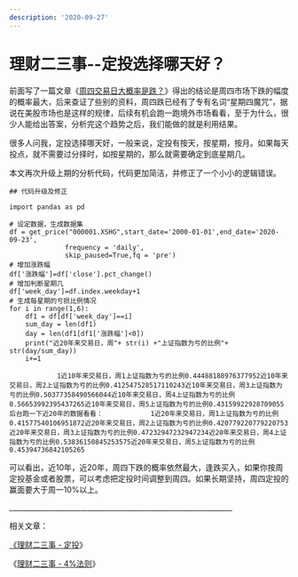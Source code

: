 ```yaml
---
description: '2020-09-27'
---
```


# 理财二三事--定投选择哪天好？

前面写了一篇文章《[周四交易日大概率是跌？](http://mp.weixin.qq.com/s?__biz=MjM5NTQyMzY2MQ==&mid=2447860099&idx=1&sn=af3f40863dd0aa7faabfaa24d084617b&chksm=b2eb7541859cfc577e44452640c21d5e84371b25b5e24208b145e78f4971835b378fe5d0676f&scene=21#wechat_redirect)》得出的结论是周四市场下跌的幅度的概率最大，后来查证了些别的资料，周四跌已经有了专有名词“星期四魔咒”，据说在美股市场也是这样的规律，后续有机会跑一跑境外市场看看，至于为什么，很少人能给出答案，分析完这个趋势之后，我们能做的就是利用结果。

很多人问我，定投选择哪天好，一般来说，定投有按天，按星期，按月。如果每天投点，就不需要过分择时，如按星期的，那么就需要确定到底星期几。

本文再次升级上期的分析代码，代码更加简洁，并修正了一个小小的逻辑错误。

```text
## 代码升级及修正

import pandas as pd

# 设定数据，生成数据集
df = get_price("000001.XSHG",start_date='2000-01-01',end_date='2020-09-23',
              frequency = 'daily',
              skip_paused=True,fq = 'pre')
# 增加涨跌幅
df['涨跌幅']=df['close'].pct_change()
# 增加判断星期几
df['week_day']=df.index.weekday+1
# 生成每星期的亏损比例情况
for i in range(1,6):
    df1 = df[df['week_day']==i]
    sum_day = len(df1)
    day = len(df1[df1['涨跌幅']<0])
    print("近20年来交易日，周"+ str(i) +"上证指数为亏的比例"+ str(day/sum_day))
    i+=1
```

```text
			1近10年来交易日，周1上证指数为亏的比例0.44488188976377952近10年来交易日，周2上证指数为亏的比例0.412547528517110243近10年来交易日，周3上证指数为亏的比例0.50377358490566044近10年来交易日，周4上证指数为亏的比例0.56653992395437265近10年来交易日，周5上证指数为亏的比例0.43159922928709055后台跑一下近20年的数据看看：			1近20年来交易日，周1上证指数为亏的比例0.41577540106951872近20年来交易日，周2上证指数为亏的比例0.420779220779220753近20年来交易日，周3上证指数为亏的比例0.47232947232947234近20年来交易日，周4上证指数为亏的比例0.53836150845253575近20年来交易日，周5上证指数为亏的比例0.45394736842105265
```

可以看出，近10年，近20年，周四下跌的概率依然最大，逢跌买入，如果你按周定投基金或者股票，可以考虑把定投时间调整到周四。如果长期坚持，周四定投的赢面要大于周一10%以上。

\_\_\_\_\_\_\_\_\_\_\_\_\_\_\_\_\_\_\_\_\_\_\_\_\_\_\_\_\_\_\_\_\_\_\_\_\_\_\_\_\_\_\_\_\_\_\_\_\_\_\_\_\_\_\_\_\_\_\_\_\_\_\_

相关文章：

[《理财二三事  - 定投](http://mp.weixin.qq.com/s?__biz=MjM5NTQyMzY2MQ==&mid=2447859972&idx=1&sn=533ca52f71c5cb86a18a0c6f1e0f4bb1&chksm=b2eb75c6859cfcd0046bb237d3e2046bde0380525582d4f27a1a4d859bfbe220f3070c648187&scene=21#wechat_redirect)》

《[理财二三事  - 4%法则](http://mp.weixin.qq.com/s?__biz=MjM5NTQyMzY2MQ==&mid=2447859964&idx=1&sn=daaee90c41582ccea58c6ec26067d1ac&chksm=b2eb743e859cfd28313ad43550dfccfba536be13e3cfa2e132d5ae3d0d5f5b3ea31ad4cc9cbd&scene=21#wechat_redirect)》

